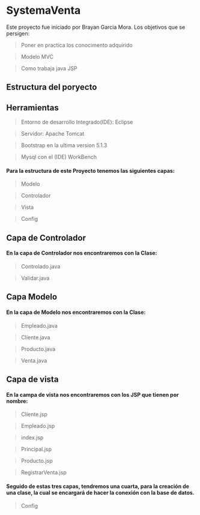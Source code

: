 
# SystemaVenta
Este proyecto fue iniciado por Brayan Garcia Mora.
Los objetivos que se persigen:
> Poner en practica los conocimento adquirido

> Modelo MVC

> Como trabaja java JSP



## Estructura del poryecto


##  Herramientas

> Entorno de desarrollo Integrado(IDE): Eclipse

>Servidor: Apache Tomcat

>Bootstrap en la ultima version 5.1.3

>Mysql con el (IDE) WorkBench


#### Para la estructura de este Proyecto tenemos las siguientes capas:

>Modelo

>Controlador

>Vista

>Config

## Capa de Controlador

#### En la capa de Controlador nos encontraremos con la Clase:

> Controlado.java

> Validar.java

## Capa Modelo

#### En la capa de Modelo nos encontraremos con la Clase:

>Empleado.java

>Cliente.java

>Producto.java

> Venta.java

## Capa de vista

#### En la campa de vista nos encontraremos con los JSP que tienen por nombre:

>Cliente.jsp

>Empleado.jsp

>index.jsp

>Principal.jsp

>Producto.jsp

>RegistrarVenta.jsp


#### Seguido de estas tres capas, tendremos una cuarta, para la creación de una clase, la cual se encargará de hacer la conexión con la base de datos.

> Config
